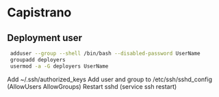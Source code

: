 # Capistrano
## Deployment user
```bash
 adduser --group --shell /bin/bash --disabled-password UserName
 groupadd deployers
 usermod -a -G deployers UserName
```

Add ~/.ssh/authorized_keys
Add user and group to /etc/ssh/sshd_config (AllowUsers AllowGroups)
Restart sshd (service ssh restart)
